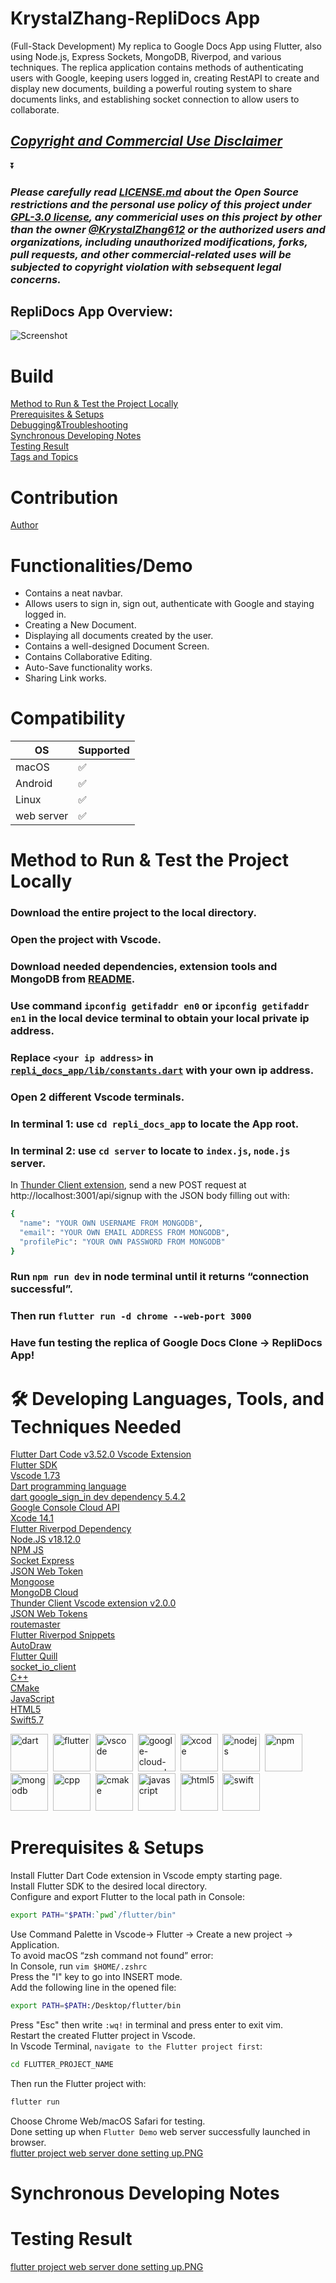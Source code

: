# KrystalZhang-RepliDocs App
(Full-Stack Development) My replica to Google Docs App using Flutter, also using Node.js, Express Sockets, MongoDB, Riverpod, and various techniques. The replica application contains methods of authenticating users with Google, keeping users logged in, creating RestAPI to create and display new documents, building a powerful routing system to share documents links, and establishing socket connection to allow users to collaborate.
## ***[Copyright and Commercial Use Disclaimer](https://github.com/KrystalZhang612/KrystalZhang-Repli-Docs-App/blob/main/README.md#please-carefully-read-licensemd-about-the-open-source-restrictions-and-the-personal-use-policy-of-this-project-under-gpl-30-license-any-commericial-uses-on-this-project-by-other-than-the-owner-krystalzhang612-or-the-authorized-users-and-organizations-including-unauthorized-modifications-forks-pull-requests-and-other-commercial-related-uses-will-be-subjected-to-copyright-violation-with-sebsequent-legal-concerns)***

⏬

### ***Please carefully read [LICENSE.md](https://github.com/KrystalZhang612/KrystalZhang-Repli-Docs-App/blob/main/LICENSE) about the Open Source restrictions and the personal use policy of this project under [GPL-3.0 license](https://www.gnu.org/licenses/gpl-3.0.en.html), any commericial uses on this project by other than the owner [@KrystalZhang612](https://github.com/KrystalZhang612) or the authorized users and organizations, including unauthorized modifications, forks, pull requests, and other commercial-related uses will be subjected to copyright violation with sebsequent legal concerns.***
## RepliDocs App Overview:
![Screenshot](https://github.com/KrystalZhang612/KrystalZhang-Repli-Docs-App/blob/main/RepliDocs%20App%20Overview.png)<br/>
# Build
[Method to Run & Test the Project Locally](https://github.com/KrystalZhang612/KrystalZhang-Repli-Docs-App/blob/main/README.md#method-to-run--test-the-project-locally)<br/>
[Prerequisites & Setups](https://github.com/KrystalZhang612/KrystalZhang-Repli-Docs-App/blob/main/README.md#prerequisites--setups)<br/> 
[Debugging&Troubleshooting]()<br/> 
[Synchronous Developing Notes]()<br/>
[Testing Result](https://github.com/KrystalZhang612/KrystalZhang-Repli-Docs-App/blob/main/README.md#testing-result)<br/> 
[Tags and Topics]()<br/>
# Contribution
[Author]()
# Functionalities/Demo
- Contains a neat navbar.
- Allows users to sign in, sign out, authenticate with Google and staying logged in.
- Creating a New Document.
- Displaying all documents created by the user.
- Contains a well-designed Document Screen.
- Contains Collaborative Editing.
- Auto-Save functionality works.
- Sharing Link works.
# Compatibility
|   OS             | Supported          |
| -------          | ------------------ |
| macOS            | :white_check_mark: |
| Android          | :white_check_mark: |
| Linux            | ✅                 |
| web server       | ✅                 |
# Method to Run & Test the Project Locally
### Download the entire project to the local directory. 
### Open the project with Vscode. 
### Download needed dependencies, extension tools and MongoDB from [README](https://github.com/KrystalZhang612/KrystalZhang-Repli-Docs-App/blob/main/README.md). 
### Use command  `ipconfig getifaddr en0` or  `ipconfig getifaddr en1` in the local device terminal to obtain your local private ip address. 
### Replace `<your ip address>` in [`repli_docs_app/lib/constants.dart`](https://github.com/KrystalZhang612/KrystalZhang-Repli-Docs-App/blob/main/repli_docs_app/lib/constants.dart) with your own ip address. 
### Open 2 different Vscode terminals. 
### In terminal 1: use `cd repli_docs_app` to locate the App root. 
### In terminal 2: use `cd server` to locate to `index.js`, `node.js` server.
In [Thunder Client extension](https://www.thunderclient.com/), send a new POST request at http://localhost:3001/api/signup with the JSON body filling out with: 
```bash
{
  "name": "YOUR OWN USERNAME FROM MONGODB", 
  "email": "YOUR OWN EMAIL ADDRESS FROM MONGODB", 
  "profilePic": "YOUR OWN PASSWORD FROM MONGODB"
}
```
### Run `npm run dev` in node terminal until it returns “connection successful”.
### Then run `flutter run -d chrome --web-port 3000`
### Have fun testing the replica of Google Docs Clone -> RepliDocs App! 

# 🛠️ Developing Languages, Tools, and Techniques Needed
[Flutter Dart Code v3.52.0 Vscode Extension](https://marketplace.visualstudio.com/items?itemName=Dart-Code.flutter)<br/>
[Flutter SDK](https://docs.flutter.dev/get-started/install/macos)<br/>
[Vscode 1.73](https://code.visualstudio.com/updates/v1_73)<br/> 
[Dart programming language](https://dart.dev)<br/> 
[dart google_sign_in dev dependency 5.4.2](https://pub.dev/packages/google_sign_in)<br/>
[Google Console Cloud API](https://console.cloud.google.com/projectselector2/apis/dashboard?pli=1&supportedpurview=project)<br/> 
[Xcode 14.1](https://developer.apple.com/documentation/xcode-release-notes/xcode-14_1-release-notes)<br/> 
[Flutter Riverpod Dependency](https://codewithandrea.com/articles/flutter-state-management-riverpod/)<br/>
[Node.JS v18.12.0](https://nodejs.org/en/)<br/>
[NPM JS](https://www.npmjs.com)<br/> 
[Socket Express](https://socket.io/get-started/chat/)<br/>
[JSON Web Token](https://www.npmjs.com/package/jsonwebtoken)<br/> 
[Mongoose](https://www.npmjs.com/package/mongoose)<br/> 
[MongoDB Cloud](https://www.mongodb.com)<br/> 
[Thunder Client Vscode extension v2.0.0](https://www.thunderclient.com/)<br/>
[JSON Web Tokens](https://jwt.io/)<br/>
[routemaster](https://pub.dev/packages/routemaster)<br/> 
[Flutter Riverpod Snippets](https://marketplace.visualstudio.com/items?itemName=robert-brunhage.flutter-riverpod-snippets)<br/> 
[AutoDraw](https://www.autodraw.com/)<br/> 
[Flutter Quill](https://pub.dev/packages/flutter_quill)<br/> 
[socket_io_client](https://pub.dev/packages/socket_io_client)<br/> 
[C++](https://cplusplus.com/)<br/>
[CMake](https://cmake.org/)<br/>
[JavaScript](https://javascript.com/)<br/>
[HTML5](https://en.wikipedia.org/wiki/HTML5)<br/>
[Swift5.7](https://docs.swift.org/swift-book/)<br/>
<div>
  <img src="https://github.com/devicons/devicon/blob/master/icons/dart/dart-original.svg" title="dart" alt ="dart" width="60" height="60"/>&nbsp; 
  <img src ="https://github.com/devicons/devicon/blob/master/icons/flutter/flutter-original.svg" title="futter" alt ="flutter" width="60" height="60"/>&nbsp;  
  <img src = "https://github.com/devicons/devicon/blob/master/icons/vscode/vscode-original.svg" title="vscode" alt ="vscode" width="60" height="60"/>&nbsp;  
  <img src ="https://github.com/devicons/devicon/blob/master/icons/googlecloud/googlecloud-original.svg" title="google-cloud-console-api" alt ="google-cloud-console-api" width="60" height="60"/>&nbsp;  
  <img src ="https://github.com/devicons/devicon/blob/master/icons/xcode/xcode-original.svg" title="xcode" alt ="xcode" width="60" height="60"/>&nbsp; 
  <img src ="https://github.com/devicons/devicon/blob/master/icons/nodejs/nodejs-original.svg" title="nodejs" alt ="nodejs" width="60" height="60"/>&nbsp; 
  <img src ="https://github.com/devicons/devicon/blob/master/icons/npm/npm-original-wordmark.svg" title="npm" alt ="npm" width="60" height="60"/>&nbsp; 
  <img src ="https://github.com/devicons/devicon/blob/master/icons/mongodb/mongodb-original.svg" title="mongodb" alt ="mongodb" width="60" height="60"/>&nbsp; 
  <img src ="https://github.com/devicons/devicon/blob/master/icons/cplusplus/cplusplus-original.svg" title="cpp" alt ="cpp" width="60" height="60"/>&nbsp;
  <img src ="https://github.com/devicons/devicon/blob/master/icons/cmake/cmake-original.svg"  title="cmake" alt ="cmake" width="60" height="60"/>&nbsp;
  <img src ="https://github.com/devicons/devicon/blob/master/icons/javascript/javascript-original.svg" title="javascript" alt ="javascript" width="60" height="60"/>&nbsp;
  <img src ="https://github.com/devicons/devicon/blob/master/icons/html5/html5-original.svg" title="html5" alt ="html5" width="60" height="60"/>&nbsp;
  <img src ="https://github.com/devicons/devicon/blob/master/icons/swift/swift-original.svg"  title="swift" alt ="swift" width="60" height="60"/>&nbsp;    
</div>

# Prerequisites & Setups
Install Flutter Dart Code extension in Vscode empty starting page.<br/>
Install Flutter SDK to the desired local directory. <br/> 
Configure and export Flutter to the local path in Console:
```bash
export PATH="$PATH:`pwd`/flutter/bin"
```
Use Command Palette in Vscode-> Flutter -> Create a new project -> Application.<br/>
To avoid macOS “zsh command not found” error:<br/> 
In Console, run `vim $HOME/.zshrc`<br/>
Press the "I" key to go into INSERT mode.<br/> 
Add the following line in the opened file:
```bash 
export PATH=$PATH:/Desktop/flutter/bin
```
Press "Esc" then write `:wq!` in terminal and press enter to exit vim.<br/> 
Restart the created Flutter project in Vscode.<br/> 
In Vscode Terminal, `navigate to the Flutter project first`:
```bash 
cd FLUTTER_PROJECT_NAME
```
Then run the Flutter project with:
```bash
flutter run
```
Choose Chrome Web/macOS Safari for testing.<br/> 
Done setting up when `Flutter Demo` web server successfully launched in browser.<br/>
[flutter project web server done setting up.PNG](https://github.com/KrystalZhang612/KrystalZhang-Repli-Docs-App/blob/main/flutter%20project%20web%20server%20done%20setting%20up.png)<br/>
# Synchronous Developing Notes








# Testing Result
[flutter project web server done setting up.PNG](https://github.com/KrystalZhang612/KrystalZhang-Repli-Docs-App/blob/main/flutter%20project%20web%20server%20done%20setting%20up.png)<br/>








































    





















